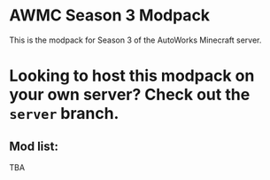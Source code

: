 # AWMC Season 3 Modpack
This is the modpack for Season 3 of the AutoWorks Minecraft server.
# Looking to host this modpack on your own server? Check out the `server` branch.
## Mod list:
TBA
